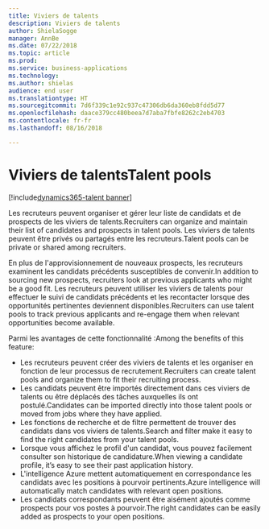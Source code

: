 ```yaml
---
title: Viviers de talents
description: Viviers de talents
author: ShielaSogge
manager: AnnBe
ms.date: 07/22/2018
ms.topic: article
ms.prod: 
ms.service: business-applications
ms.technology: 
ms.author: shielas
audience: end user
ms.translationtype: HT
ms.sourcegitcommit: 7d6f339c1e92c937c47306db6da360eb8fdd5d77
ms.openlocfilehash: daace379cc480beea7d7aba7fbfe8262c2eb4703
ms.contentlocale: fr-fr
ms.lasthandoff: 08/16/2018

---
```


# <a name="talent-pools"></a><span data-ttu-id="9dac3-103">Viviers de talents</span><span class="sxs-lookup"><span data-stu-id="9dac3-103">Talent pools</span></span>

[!include[dynamics365-talent banner](../../includes/dynamics365-talent.md)]

<span data-ttu-id="9dac3-104">Les recruteurs peuvent organiser et gérer leur liste de candidats et de prospects de les viviers de talents.</span><span class="sxs-lookup"><span data-stu-id="9dac3-104">Recruiters can organize and maintain their list of candidates and prospects in talent pools.</span></span> <span data-ttu-id="9dac3-105">Les viviers de talents peuvent être privés ou partagés entre les recruteurs.</span><span class="sxs-lookup"><span data-stu-id="9dac3-105">Talent pools can be private or shared among recruiters.</span></span>

<span data-ttu-id="9dac3-106">En plus de l'approvisionnement de nouveaux prospects, les recruteurs examinent les candidats précédents susceptibles de convenir.</span><span class="sxs-lookup"><span data-stu-id="9dac3-106">In addition to sourcing new prospects, recruiters look at previous applicants who might be a good fit.</span></span> <span data-ttu-id="9dac3-107">Les recruteurs peuvent utiliser les viviers de talents pour effectuer le suivi de candidats précédents et les recontacter lorsque des opportunités pertinentes deviennent disponibles.</span><span class="sxs-lookup"><span data-stu-id="9dac3-107">Recruiters can use talent pools to track previous applicants and re-engage them when relevant opportunities become available.</span></span>

<span data-ttu-id="9dac3-108">Parmi les avantages de cette fonctionnalité :</span><span class="sxs-lookup"><span data-stu-id="9dac3-108">Among the benefits of this feature:</span></span>

-   <span data-ttu-id="9dac3-109">Les recruteurs peuvent créer des viviers de talents et les organiser en fonction de leur processus de recrutement.</span><span class="sxs-lookup"><span data-stu-id="9dac3-109">Recruiters can create talent pools and organize them to fit their recruiting process.</span></span>
-   <span data-ttu-id="9dac3-110">Les candidats peuvent être importés directement dans ces viviers de talents ou être déplacés des tâches auxquelles ils ont postulé.</span><span class="sxs-lookup"><span data-stu-id="9dac3-110">Candidates can be imported directly into those talent pools or moved from jobs where they have applied.</span></span>
-   <span data-ttu-id="9dac3-111">Les fonctions de recherche et de filtre permettent de trouver des candidats dans vos viviers de talents.</span><span class="sxs-lookup"><span data-stu-id="9dac3-111">Search and filter make it easy to find the right candidates from your talent pools.</span></span>
-   <span data-ttu-id="9dac3-112">Lorsque vous affichez le profil d'un candidat, vous pouvez facilement consulter son historique de candidature.</span><span class="sxs-lookup"><span data-stu-id="9dac3-112">When viewing a candidate profile, it’s easy to see their past application history.</span></span>
-   <span data-ttu-id="9dac3-113">L'intelligence Azure mettent automatiquement en correspondance les candidats avec les positions à pourvoir pertinents.</span><span class="sxs-lookup"><span data-stu-id="9dac3-113">Azure intelligence will automatically match candidates with relevant open positions.</span></span>
-   <span data-ttu-id="9dac3-114">Les candidats correspondants peuvent être aisément ajoutés comme prospects pour vos postes à pourvoir.</span><span class="sxs-lookup"><span data-stu-id="9dac3-114">The right candidates can be easily added as prospects to your open positions.</span></span>

<!--
## Who uses this feature
This feature supports existing recruiter workflows.
## Status
In development
## Target timeframe
Public Preview July 1, GA October 1
## Availability
Cloud
## Regional availability
Global
-->

